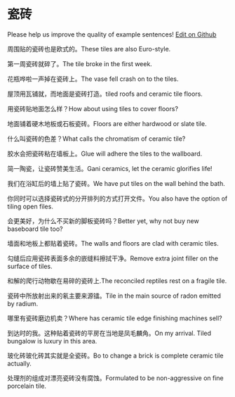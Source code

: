 # 瓷砖

Please help us improve the quality of example sentences! [Edit on Github](https://github.com/jiyushe/jiyu-example-sentence-source/blob/main/chinese/cizhuan.md)

<p><span class="chinese">周围贴的瓷砖也是欧式的。</span><span class="english">These tiles are also Euro-style.</span></p>

<p><span class="chinese">第一周瓷砖就碎了。</span><span class="english">The tile broke in the first week.</span></p>

<p><span class="chinese">花瓶哗啦一声掉在瓷砖上。</span><span class="english">The vase fell crash on to the tiles.</span></p>

<p><span class="chinese">屋顶用瓦铺就，而地面是瓷砖打造。</span><span class="english">tiled roofs and ceramic tile floors.</span></p>

<p><span class="chinese">用瓷砖贴地面怎么样？</span><span class="english">How about using tiles to cover floors?</span></p>

<p><span class="chinese">地面铺着硬木地板或石板瓷砖。</span><span class="english">Floors are either hardwood or slate tile.</span></p>

<p><span class="chinese">什么叫瓷砖的色差？</span><span class="english">What calls the chromatism of ceramic tile?</span></p>

<p><span class="chinese">胶水会把瓷砖粘在墙板上。</span><span class="english">Glue will adhere the tiles to the wallboard.</span></p>

<p><span class="chinese">简一陶瓷，让瓷砖赞美生活。</span><span class="english">Gani ceramics, let the ceramic glorifies life!</span></p>

<p><span class="chinese">我们在浴缸后的墙上贴了瓷砖。</span><span class="english">We have put tiles on the wall behind the bath.</span></p>

<p><span class="chinese">你同时可以选择瓷砖式的分开排列的方式打开文件。</span><span class="english">You also have the option of tiling open files.</span></p>

<p><span class="chinese">会更美好，为什么不买新的脚板瓷砖吗？</span><span class="english">Better yet, why not buy new baseboard tile too?</span></p>

<p><span class="chinese">墙面和地板上都贴着瓷砖。</span><span class="english">The walls and floors are clad with ceramic tiles.</span></p>

<p><span class="chinese">勾缝后应用瓷砖表面多余的嵌缝料擦拭干净。</span><span class="english">Remove extra joint filler on the surface of tiles.</span></p>

<p><span class="chinese">和解的爬行动物歇在易碎的瓷砖上.</span><span class="english">The  reconciled  reptiles rest on a  fragile  tile.</span></p>

<p><span class="chinese">瓷砖中所放射出来的氡主要来源镭。</span><span class="english">Tile in the main source of radon emitted by radium.</span></p>

<p><span class="chinese">哪里有瓷砖磨边机卖？</span><span class="english">Where has ceramic tile edge finishing machines sell?</span></p>

<p><span class="chinese">到达时的我。这种贴着瓷砖的平房在当地是凤毛麟角。</span><span class="english">On my arrival. Tiled bungalow is luxury in this area.</span></p>

<p><span class="chinese">玻化砖玻化砖其实就是全瓷砖。</span><span class="english">Bo to change a brick is complete ceramic tile actually.</span></p>

<p><span class="chinese">处理剂的组成对漂亮瓷砖没有腐蚀。</span><span class="english">Formulated to be non-aggressive on fine porcelain tile.</span></p>

